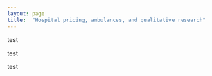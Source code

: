 ```yaml
---
layout: page
title:  "Hospital pricing, ambulances, and qualitative research"
---
```



test

test 

test